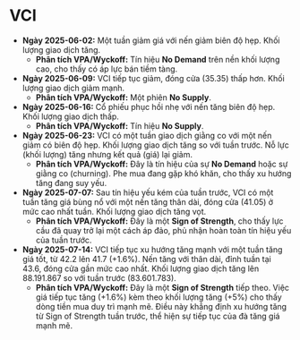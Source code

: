 # VCI

- **Ngày 2025-06-02:** Một tuần giảm giá với nến giảm biên độ hẹp. Khối lượng giao dịch tăng.
    - **Phân tích VPA/Wyckoff:** Tín hiệu **No Demand** trên nền khối lượng cao, cho thấy có áp lực bán tiềm tàng.
- **Ngày 2025-06-09:** VCI tiếp tục giảm, đóng cửa (35.35) thấp hơn. Khối lượng giao dịch giảm mạnh.
    - **Phân tích VPA/Wyckoff:** Một phiên **No Supply**.
- **Ngày 2025-06-16:** Cổ phiếu phục hồi nhẹ với nến tăng biên độ hẹp. Khối lượng giao dịch thấp.
    - **Phân tích VPA/Wyckoff:** Tín hiệu **No Supply**.
- **Ngày 2025-06-23:** VCI có một tuần giao dịch giằng co với một nến giảm có biên độ hẹp. Khối lượng giao dịch tăng so với tuần trước. Nỗ lực (khối lượng) tăng nhưng kết quả (giá) lại giảm.
    - **Phân tích VPA/Wyckoff:** Đây là tín hiệu của sự **No Demand** hoặc sự giằng co (churning). Phe mua đang gặp khó khăn, cho thấy xu hướng tăng đang suy yếu.
- **Ngày 2025-07-07:** Sau tín hiệu yếu kém của tuần trước, VCI có một tuần tăng giá bùng nổ với một nến tăng thân dài, đóng cửa (41.05) ở mức cao nhất tuần. Khối lượng giao dịch tăng vọt.
    - **Phân tích VPA/Wyckoff:** Đây là một **Sign of Strength**, cho thấy lực cầu đã quay trở lại một cách áp đảo, phủ nhận hoàn toàn tín hiệu yếu của tuần trước.
- **Ngày 2025-07-14:** VCI tiếp tục xu hướng tăng mạnh với một tuần tăng giá tốt, từ 42.2 lên 41.7 (+1.6%). Nến tăng với thân dài, đỉnh tuần tại 43.6, đóng cửa gần mức cao nhất. Khối lượng giao dịch tăng lên 88.191.867 so với tuần trước (83.601.783).
    - **Phân tích VPA/Wyckoff:** Đây là một **Sign of Strength** tiếp theo. Việc giá tiếp tục tăng (+1.6%) kèm theo khối lượng tăng (+5%) cho thấy dòng tiền mua duy trì mạnh mẽ. Điều này khẳng định xu hướng tăng từ Sign of Strength tuần trước, thể hiện sự tiếp tục của đà tăng giá mạnh mẽ.


